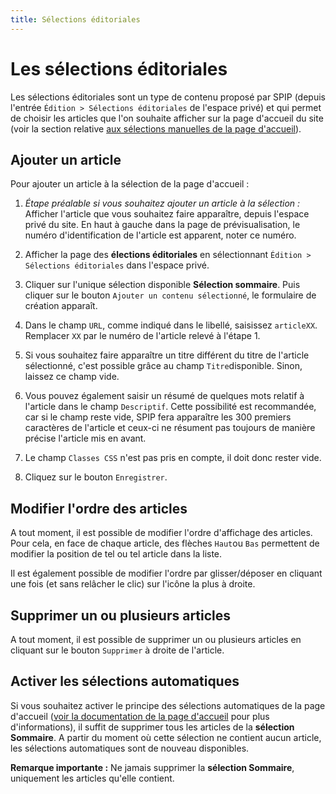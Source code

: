 ```yaml
---
title: Sélections éditoriales
---
```

# Les sélections éditoriales

Les sélections éditoriales sont un type de contenu proposé par SPIP (depuis l'entrée ``Édition > Sélections éditoriales`` de l'espace privé) et qui permet de choisir les articles que l'on souhaite afficher sur la page d'accueil du site (voir la section relative [aux sélections manuelles de la page d'accueil](/docs/page-accueil/#sélections-manuelles)).

## Ajouter un article

Pour ajouter un article à la sélection de la page d'accueil :

1. *Étape préalable si vous souhaitez ajouter un article à la sélection :* Afficher l'article que vous souhaitez faire apparaître, depuis l'espace privé du site. En haut à gauche dans la page de prévisualisation, le numéro d'identification de l'article est apparent, noter ce numéro.

2. Afficher la page des **élections éditoriales** en sélectionnant ``Édition > Sélections éditoriales`` dans l'espace privé.

3. Cliquer sur l'unique sélection disponible **Sélection sommaire**. Puis cliquer sur le bouton ``Ajouter un contenu sélectionné``, le formulaire de création apparaît.

4. Dans le champ ``URL``, comme indiqué dans le libellé, saisissez ``articleXX``. Remplacer ``XX`` par le numéro de l'article relevé à l'étape 1.

5. Si vous souhaitez faire apparaître un titre différent du titre de l'article sélectionné, c'est possible grâce au champ ``Titre``disponible. Sinon, laissez ce champ vide.

6. Vous pouvez également saisir un résumé de quelques mots relatif à l'article dans le champ ``Descriptif``. Cette possibilité est recommandée, car si le champ reste vide, SPIP fera apparaître les 300 premiers caractères de l'article et ceux-ci ne résument pas toujours de manière précise l'article mis en avant.

7. Le champ ``Classes CSS`` n'est pas pris en compte, il doit donc rester vide.

8. Cliquez sur le bouton ``Enregistrer``.

## Modifier l'ordre des articles

A tout moment, il est possible de modifier l'ordre d'affichage des articles. Pour cela, en face de chaque article, des flèches ``Haut``ou ``Bas`` permettent de modifier la position de tel ou tel article dans la liste.

Il est également possible de modifier l'ordre par glisser/déposer en cliquant une fois (et sans relâcher le clic) sur l'icône la plus à droite.


## Supprimer un ou plusieurs articles

A tout moment, il est possible de supprimer un ou plusieurs articles en cliquant sur le bouton ``Supprimer`` à droite de l'article.

## Activer les sélections automatiques

Si vous souhaitez activer le principe des sélections automatiques de la page d'accueil ([voir la documentation de la page d'accueil](/docs/page-accueil) pour plus d'informations), il suffit de supprimer tous les articles de la **sélection Sommaire**. A partir du moment où cette sélection ne contient aucun article, les sélections automatiques sont de nouveau disponibles.

**Remarque importante :** Ne jamais supprimer la **sélection Sommaire**, uniquement les articles qu'elle contient.
